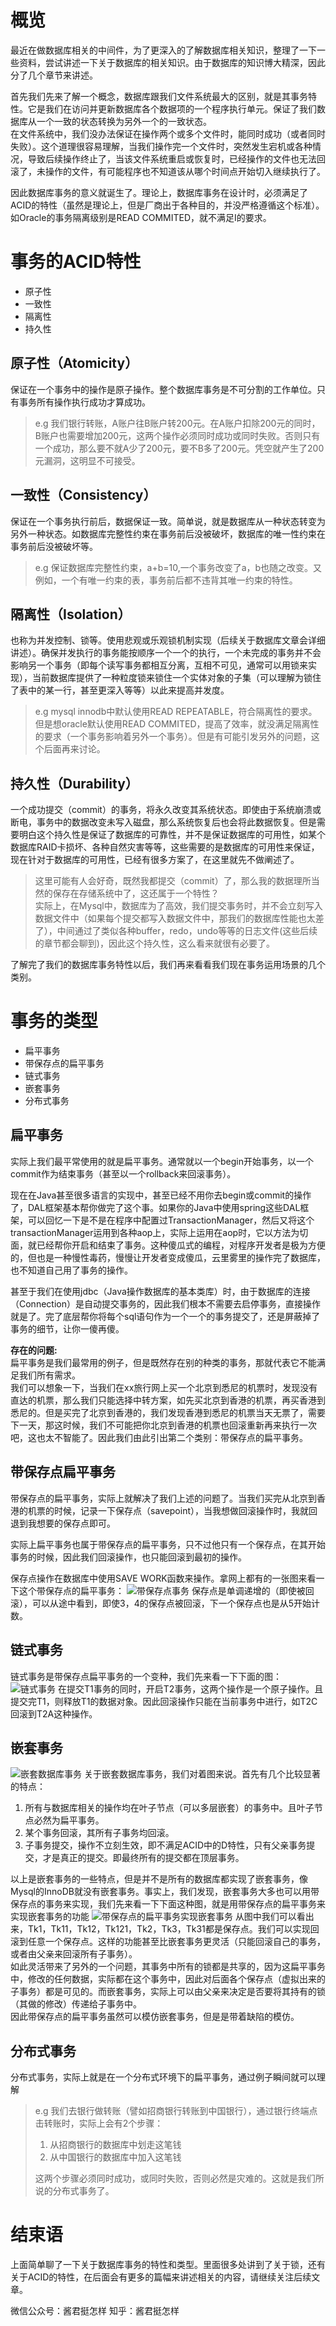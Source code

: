 # <b>概览</b>
最近在做数据库相关的中间件，为了更深入的了解数据库相关知识，整理了一下一些资料，尝试讲述一下关于数据库的相关知识。由于数据库的知识博大精深，因此分了几个章节来讲述。

首先我们先来了解一个概念，数据库跟我们文件系统最大的区别，就是其事务特性。它是我们在访问并更新数据库各个数据项的一个程序执行单元。保证了我们数据库从一个一致的状态转换为另外一个的一致状态。<br>
在文件系统中，我们没办法保证在操作两个或多个文件时，能同时成功（或者同时失败）。这个道理很容易理解，当我们操作完一个文件时，突然发生宕机或各种情况，导致后续操作终止了，当该文件系统重启或恢复时，已经操作的文件也无法回滚了，未操作的文件，有可能程序也不知道该从哪个时间点开始切入继续执行了。

因此数据库事务的意义就诞生了。理论上，数据库事务在设计时，必须满足了ACID的特性（虽然是理论上，但是厂商出于各种目的，并没严格遵循这个标准）。如Oracle的事务隔离级别是READ COMMITED，就不满足I的要求。

# <b>事务的ACID特性</b>
- 原子性
- 一致性
- 隔离性
- 持久性


## 原子性（Atomicity）
保证在一个事务中的操作是原子操作。整个数据库事务是不可分割的工作单位。只有事务所有操作执行成功才算成功。
> e.g 我们银行转账，A账户往B账户转200元。在A账户扣除200元的同时，B账户也需要增加200元，这两个操作必须同时成功或同时失败。否则只有一个成功，那么要不就A少了200元，要不B多了200元。凭空就产生了200元漏洞，这明显不可接受。

## 一致性（Consistency）
保证在一个事务执行前后，数据保证一致。简单说，就是数据库从一种状态转变为另外一种状态。如数据库完整性约束在事务前后没被破坏，数据库的唯一性约束在事务前后没被破坏等。
> e.g 保证数据库完整性约束，a+b=10,一个事务改变了a，b也随之改变。又例如，一个有唯一约束的表，事务前后都不违背其唯一约束的特性。

## 隔离性（Isolation）
也称为并发控制、锁等。使用悲观或乐观锁机制实现（后续关于数据库文章会详细讲述）。确保并发执行的事务能按顺序一个一个的执行，一个未完成的事务并不会影响另一个事务（即每个读写事务都相互分离，互相不可见，通常可以用锁来实现），当前数据库提供了一种粒度锁来锁住一个实体对象的子集（可以理解为锁住了表中的某一行，甚至更深入等等）以此来提高并发度。
> e.g mysql innodb中默认使用READ REPEATABLE，符合隔离性的要求。但是想oracle默认使用READ COMMITED，提高了效率，就没满足隔离性的要求（一个事务影响着另外一个事务）。但是有可能引发另外的问题，这个后面再来讨论。

## 持久性（Durability）
一个成功提交（commit）的事务，将永久改变其系统状态。即使由于系统崩溃或断电，事务中的数据改变未写入磁盘，那么系统恢复后也会将此数据恢复。但是需要明白这个持久性是保证了数据库的可靠性，并不是保证数据库的可用性，如某个数据库RAID卡损坏、各种自然灾害等等，这些需要的是数据库的可用性来保证，现在针对于数据库的可用性，已经有很多方案了，在这里就先不做阐述了。

> 这里可能有人会好奇，既然我都提交（commit）了，那么我的数据理所当然的保存在存储系统中了，这还属于一个特性？<br>
实际上，在Mysql中，数据库为了高效，我们提交事务时，并不会立刻写入数据文件中（如果每个提交都写入数据文件中，那我们的数据库性能也太差了），中间通过了类似各种buffer，redo，undo等等的日志文件(这些后续的章节都会聊到)，因此这个持久性，这么看来就很有必要了。

了解完了我们的数据库事务特性以后，我们再来看看我们现在事务运用场景的几个类别。

# <b>事务的类型</b>
- 扁平事务
- 带保存点的扁平事务
- 链式事务
- 嵌套事务
- 分布式事务

## 扁平事务
实际上我们最平常使用的就是扁平事务。通常就以一个begin开始事务，以一个commit作为结束事务（甚至以一个rollback来回滚事务）。

现在在Java甚至很多语言的实现中，甚至已经不用你去begin或commit的操作了，DAL框架基本帮你做完了这个事。如果你的Java中使用spring这些DAL框架，可以回忆一下是不是在程序中配置过TransactionManager，然后又将这个transactionManager运用到各种aop上，实际上运用在aop时，它以方法为切面，就已经帮你开启和结束了事务。这种傻瓜式的编程，对程序开发者是极为方便的，但也是一种慢性毒药，慢慢让开发者变成傻瓜，云里雾里的操作完了数据库，也不知道自己用了事务的操作。

甚至于我们在使用jdbc（Java操作数据库的基本类库）时，由于数据库的连接（Connection）是自动提交事务的，因此我们根本不需要去启停事务，直接操作就是了。完了底层帮你将每个sql语句作为一个一个的事务提交了，还是屏蔽掉了事务的细节，让你一傻再傻。

<b>存在的问题:</b><br>
扁平事务是我们最常用的例子，但是既然存在别的种类的事务，那就代表它不能满足我们所有需求。<br>
我们可以想象一下，当我们在xx旅行网上买一个北京到悉尼的机票时，发现没有直达的机票，那么我们只能选择中转方案，如先买北京到香港的机票，再买香港到悉尼的。但是买完了北京到香港的，我们发现香港到悉尼的机票当天无票了，需要下一天，那这时候，我们不可能把你北京到香港的机票也回滚重新再来执行一次吧，这也太不智能了。因此我们由此引出第二个类别：带保存点的扁平事务。

## 带保存点扁平事务
带保存点的扁平事务，实际上就解决了我们上述的问题了。当我们买完从北京到香港的机票的时候，记录一下保存点（savepoint），当我想做回滚操作时，我就回退到我想要的保存点即可。

实际上扁平事务也属于带保存点的扁平事务，只不过他只有一个保存点，在其开始事务的时候，因此我们回滚操作，也只能回滚到最初的操作。

保存点操作在数据库中使用SAVE WORK函数来操作。拿网上都有的一张图来看一下这个带保存点的扁平事务：
![带保存点事务](pic/带保存点事务.jpg)
保存点是单调递增的（即使被回滚），可以从途中看到，即使3，4的保存点被回滚，下一个保存点也是从5开始计数。

## 链式事务
链式事务是带保存点扁平事务的一个变种，我们先来看一下下面的图：
![链式事务](pic/链式事务.jpg)
在提交T1事务的同时，开启T2事务，这两个操作是一个原子操作。且提交完T1，则释放T1的数据对象。因此回滚操作只能在当前事务中进行，如T2C回滚到T2A这种操作。

## 嵌套事务
![嵌套数据库事务](pic/嵌套数据库事务.jpg)
关于嵌套数据库事务，我们对着图来说。首先有几个比较显著的特点：
1. 所有与数据库相关的操作均在叶子节点（可以多层嵌套）的事务中。且叶子节点必然为扁平事务。
2. 某个事务回滚，其所有子事务均回滚。
3. 子事务提交，操作不立刻生效，即不满足ACID中的D特性，只有父亲事务提交，才是真正的提交。即最终所有的提交都在顶层事务。

以上是嵌套事务的一些特点，但是并不是所有的数据库都实现了嵌套事务，像Mysql的InnoDB就没有嵌套事务。事实上，我们发现，嵌套事务大多也可以用带保存点的事务来实现，我们先来看一下下面这种图，就是用带保存点的扁平事务来实现嵌套事务的功能
![带保存点的扁平事务实现嵌套事务](pic/带保存点的扁平事务实现嵌套事务.jpg
)
从图中我们可以看出来，Tk1，Tk11，Tk12，Tk121，Tk2，Tk3，Tk31都是保存点。我们可以实现回滚到任意一个保存点。这样的功能甚至比嵌套事务更灵活（只能回滚自己的事务，或者由父亲来回滚所有子事务）。<br>
如此灵活带来了另外的一个问题，其事务中所有的锁都是共享的，因为这扁平事务中，修改的任何数据，实际都在这个事务中，因此对后面各个保存点（虚拟出来的子事务）都是可见的。而嵌套事务，实际上可以由父亲来决定是否要将其持有的锁（其做的修改）传递给子事务中。<br>
因此带保存点的扁平事务虽然可以模仿嵌套事务，但是是带着缺陷的模仿。

## 分布式事务
分布式事务，实际上就是在一个分布式环境下的扁平事务，通过例子瞬间就可以理解
> e.g 我们去银行做转账（譬如招商银行转账到中国银行），通过银行终端点击转账时，实际上会有2个步骤：
> 1. 从招商银行的数据库中划走这笔钱
> 2. 从中国银行的数据库中加入这笔钱<br>
>
> 这两个步骤必须同时成功，或同时失败，否则必然是灾难的。这就是我们所说的分布式事务了。


# <b>结束语</b>
上面简单聊了一下关于数据库事务的特性和类型。里面很多处讲到了关于锁，还有关于ACID的特性，在后面会有更多的篇幅来讲述相关的内容，请继续关注后续文章。

微信公众号：酱君挺怎样
知乎：酱君挺怎样
